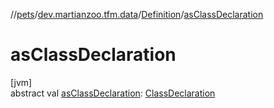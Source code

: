 //[pets](../../../index.md)/[dev.martianzoo.tfm.data](../index.md)/[Definition](index.md)/[asClassDeclaration](as-class-declaration.md)

# asClassDeclaration

[jvm]\
abstract val [asClassDeclaration](as-class-declaration.md): [ClassDeclaration](../-class-declaration/index.md)
